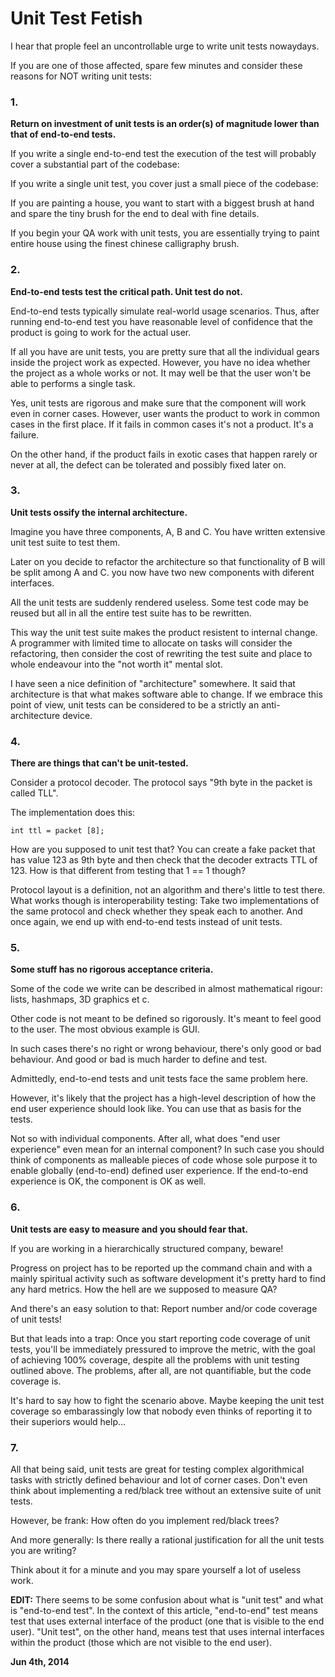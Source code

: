 # Unit Test Fetish



I hear that prople feel an uncontrollable urge to write unit tests nowaydays.

If you are one of those affected, spare few minutes and consider these reasons for NOT writing unit tests:

### 1.

**Return on investment of unit tests is an order(s) of magnitude lower than that of end-to-end tests.**

If you write a single end-to-end test the execution of the test will probably cover a substantial part of the codebase:

[](40/fet1.png)

If you write a single unit test, you cover just a small piece of the codebase:

[](40/fet2.png)

If you are painting a house, you want to start with a biggest brush at hand and spare the tiny brush for the end to deal with fine details.

If you begin your QA work with unit tests, you are essentially trying to paint entire house using the finest chinese calligraphy brush.

### 2.

**End-to-end tests test the critical path. Unit test do not.**

End-to-end tests typically simulate real-world usage scenarios. Thus, after running end-to-end test you have reasonable level of confidence that the product is going to work for the actual user.

If all you have are unit tests, you are pretty sure that all the individual gears inside the project work as expected. However, you have no idea whether the project as a whole works or not. It may well be that the user won't be able to performs a single task.

Yes, unit tests are rigorous and make sure that the component will work even in corner cases. However, user wants the product to work in common cases in the first place. If it fails in common cases it's not a product. It's a failure.

On the other hand, if the product fails in exotic cases that happen rarely or never at all, the defect can be tolerated and possibly fixed later on.

### 3.

**Unit tests ossify the internal architecture.**

Imagine you have three components, A, B and C. You have written extensive unit test suite to test them.

Later on you decide to refactor the architecture so that functionality of B will be split among A and C. you now have two new components with diferent interfaces.

All the unit tests are suddenly rendered useless. Some test code may be reused but all in all the entire test suite has to be rewritten.

This way the unit test suite makes the product resistent to internal change. A programmer with limited time to allocate on tasks will consider the refactoring, then consider the cost of rewriting the test suite and place to whole endeavour into the "not worth it" mental slot.

I have seen a nice definition of "architecture" somewhere. It said that architecture is that what makes software able to change. If we embrace this point of view, unit tests can be considered to be a strictly an anti-architecture device.

### 4.

**There are things that can't be unit-tested.**

Consider a protocol decoder. The protocol says "9th byte in the packet is called TLL".

The implementation does this:

    int ttl = packet [8];

How are you supposed to unit test that? You can create a fake packet that has value 123 as 9th byte and then check that the decoder extracts TTL of 123. How is that different from testing that 1 == 1 though?

Protocol layout is a definition, not an algorithm and there's little to test there. What works though is interoperability testing: Take two implementations of the same protocol and check whether they speak each to another. And once again, we end up with end-to-end tests instead of unit tests.

### 5.

**Some stuff has no rigorous acceptance criteria.**

Some of the code we write can be described in almost mathematical rigour: lists, hashmaps, 3D graphics et c.

Other code is not meant to be defined so rigorously. It's meant to feel good to the user. The most obvious example is GUI.

In such cases there's no right or wrong behaviour, there's only good or bad behaviour. And good or bad is much harder to define and test.

Admittedly, end-to-end tests and unit tests face the same problem here.

However, it's likely that the project has a high-level description of how the end user experience should look like. You can use that as basis for the tests.

Not so with individual components. After all, what does "end user experience" even mean for an internal component? In such case you should think of components as malleable pieces of code whose sole purpose it to enable globally (end-to-end) defined user experience. If the end-to-end experience is OK, the component is OK as well.

### 6.

**Unit tests are easy to measure and you should fear that.**

If you are working in a hierarchically structured company, beware!

Progress on project has to be reported up the command chain and with a mainly spiritual activity such as software development it's pretty hard to find any hard metrics. How the hell are we supposed to measure QA?

And there's an easy solution to that: Report number and/or code coverage of unit tests!

But that leads into a trap: Once you start reporting code coverage of unit tests, you'll be immediately pressured to improve the metric, with the goal of achieving 100% coverage, despite all the problems with unit testing outlined above. The problems, after all, are not quantifiable, but the code coverage is.

It's hard to say how to fight the scenario above. Maybe keeping the unit test coverage so embarassingly low that nobody even thinks of reporting it to their superiors would help…

### 7.

All that being said, unit tests are great for testing complex algorithmical tasks with strictly defined behaviour and lot of corner cases. Don't even think about implementing a red/black tree without an extensive suite of unit tests.

However, be frank: How often do you implement red/black trees?

And more generally: Is there really a rational justification for all the unit tests you are writing?

Think about it for a minute and you may spare yourself a lot of useless work.

**EDIT:** There seems to be some confusion about what is "unit test" and what is "end-to-end test". In the context of this article, "end-to-end" test means test that uses external interface of the product (one that is visible to the end user). "Unit test", on the other hand, means test that uses internal interfaces within the product (those which are not visible to the end user).

**Jun 4th, 2014**